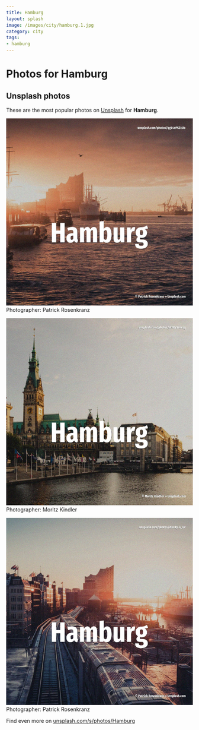 ```yaml
---
title: Hamburg
layout: splash
image: /images/city/hamburg.1.jpg
category: city
tags:
- hamburg
---
```

# Photos for Hamburg
 
## Unsplash photos
These are the most popular photos on [Unsplash](https://unsplash.com) for **Hamburg**.
 
![Hamburg](/images/city/hamburg.1.jpg)
Photographer:  Patrick Rosenkranz
 
![Hamburg](/images/city/hamburg.2.jpg)
Photographer:  Moritz Kindler
 
![Hamburg](/images/city/hamburg.3.jpg)
Photographer:  Patrick Rosenkranz
 
Find even more on [unsplash.com/s/photos/Hamburg](https://unsplash.com/s/photos/Hamburg)
 
